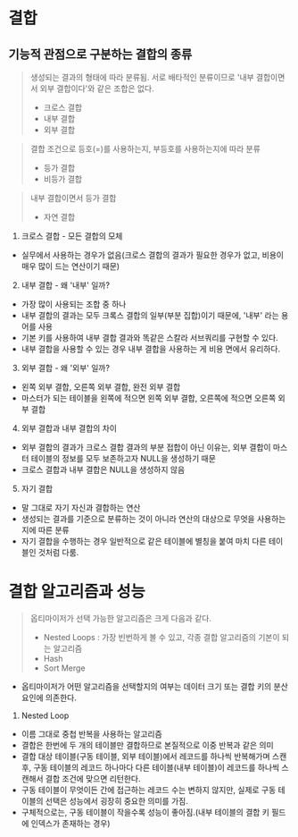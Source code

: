 # 결합
## 기능적 관점으로 구분하는 결합의 종류

> 생성되는 결과의 형태에 따라 분류됨. 서로 배타적인 분류이므로 '내부 결합이면서 외부 결합이다'와 같은 조합은 없다.
> - 크로스 결합
> - 내부 결합
> - 외부 결합

> 결합 조건으로 등호(=)를 사용하는지, 부등호를 사용하는지에 따라 분류
> - 등가 결합
> - 비등가 결합

> 내부 결합이면서 등가 결합
> - 자연 결합

1. 크로스 결합 - 모든 결합의 모체
- 실무에서 사용하는 경우가 없음(크로스 결합의 결과가 필요한 경우가 없고, 비용이 매우 많이 드는 연산이기 때문)

2. 내부 결합 - 왜 '내부' 일까?
- 가장 많이 사용되는 조합 중 하나
- 내부 결합의 결과는 모두 크록스 결합의 일부(부분 집합)이기 때문에, '내부' 라는 용어를 사용
- 기본 키를 사용하여 내부 결합 결과와 똑같은 스칼라 서브쿼리를 구현할 수 있다.
- 내부 결합을 사용할 수 있는 경우 내부 결합을 사용하는 게 비용 면에서 유리하다.

3. 외부 결합 - 왜 '외부' 일까?
- 왼쪽 외부 결합, 오른쪽 외부 결합, 완전 외부 결합
- 마스터가 되는 테이블을 왼쪽에 적으면 왼쪽 외부 결합, 오른쪽에 적으면 오른쪽 외부 결합

4. 외부 결합과 내부 결합의 차이
- 외부 결합의 결과가 크로스 결합 결과의 부분 접합이 아닌 이유는, 외부 결합이 마스터 테이블의 정보를 모두 보존하고자 NULL을 생성하기 때문
- 크로스 결합과 내부 결합은 NULL을 생성하지 않음

5. 자기 결합
- 말 그대로 자기 자신과 결합하는 연산
- 생성되는 결과를 기준으로 분류하는 것이 아니라 연산의 대상으로 무엇을 사용하는지에 따른 분류
- 자기 결합을 수행하는 경우 일반적으로 같은 테이블에 별칭을 붙여 마치 다른 테이블인 것처럼 다룸.

# 결합 알고리즘과 성능

> 옵티마이저가 선택 가능한 알고리즘은 크게 다음과 같다.
> - Nested Loops : 가장 빈번하게 볼 수 있고, 각종 결합 알고리즘의 기본이 되는 알고리즘
> - Hash
> - Sort Merge

- 옵티마이저가 어떤 알고리즘을 선택할지의 여부는 데이터 크기 또는 결합 키의 분산 요인에 의존한다.

1. Nested Loop
- 이름 그대로 중첩 반복을 사용하는 알고리즘
- 결합은 한번에 두 개의 테이블만 결합하므로 본질적으로 이중 반복과 같은 의미
- 결합 대상 테이블(구동 테이블, 외부 테이블)에서 레코드를 하나씩 반복해가며 스캔 후, 구동 테이블의 레코드 하나마다 다른 테이블(내부 테이블)이 레코드를 하나씩 스캔해서 결합 조건에 맞으면 리턴한다.
- 구동 테이블이 무엇이든 간에 접근하는 레코드 수는 변하지 않지만, 실제로 구동 테이블의 선택은 성능에서 굉장히 중요한 의미를 가짐.
- 구체적으로는, 구동 테이블이 작을수록 성능이 좋아짐.(내부 테이블의 결합 키 필드에 인덱스가 존재하는 경우)

